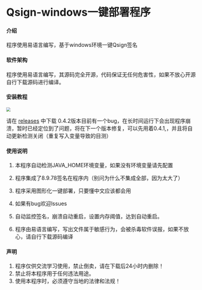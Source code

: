 # Qsign-windows一键部署程序

#### 介绍

程序使用易语言编写，基于windows环境一键Qsign签名

#### 软件架构

程序使用易语言编写，其源码完全开源，代码保证无任何危害性，如果不放心开源自行下载源码进行编译。

#### 安装教程

<img src="https://github.com/Xiamu-Sun/amireux/blob/main/Program%20screenshot/qs0.4.2.png?raw=true" style="zoom:70%;" />

请在 [releases](https://github.com/Xiamu-Sun/amireux/releases/tag/0.3.0) 中下载 0.4.2版本目前有一个bug，在长时间运行下会出现程序崩溃，暂时已经定位到了问题，将在下一个版本修复，可以先用着0.4.1,，并且将自动更新检测关闭（重复写入变量导致的目测）

#### 使用说明

1.  本程序自动检测JAVA_HOME环境变量，如果没有环境变量请先配置

2.  程序集成了8.9.78签名在程序内（别问为什么不集成全部，因为太大了）

3.  程序采用图形化一键部署，只要懂中文应该都会用

4.  如果有bug欢迎lssues

5.  自动监控签名，崩溃自动重启，设置内存阈值，达到自动重启。

6.  程序由易语言编写，写出文件属于敏感行为，会被杀毒软件误报，如果不放心，请自行下载源码编译


#### 声明

1.  程序仅供交流学习使用，禁止倒卖，请在下载后24小时内删除！
2.  禁止将本程序用于任何违法用途。
3.  使用本程序时，必须遵守当地的法律和法规！
